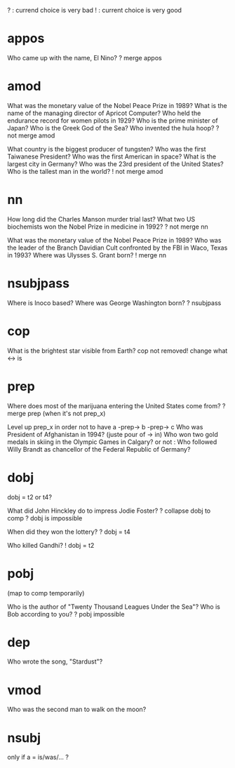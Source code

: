 
? : currend choice is very bad
! : current choice is very good

appos
=====

Who came up with the name, El Nino?
  ? merge appos

amod
====
  
What was the monetary value of the Nobel Peace Prize in 1989? 
What is the name of the managing director of Apricot Computer?
Who held the endurance record for women pilots in 1929?
Who is the prime minister of Japan?
Who is the Greek God of the Sea?
Who invented the hula hoop?
  ? not merge amod
  
What country is the biggest producer of tungsten? 
Who was the first Taiwanese President?
Who was the first American in space?
What is the largest city in Germany?
Who was the 23rd president of the United States?
Who is the tallest man in the world?
  ! not merge amod

nn
==
  
How long did the Charles Manson murder trial last?
What two US biochemists won the Nobel Prize in medicine in 1992?
  ? not merge nn
  
What was the monetary value of the Nobel Peace Prize in 1989? 
Who was the leader of the Branch Davidian Cult confronted by the FBI in Waco, Texas in 1993?
Where was Ulysses S. Grant born?
  ! merge nn

nsubjpass
=========
  
Where is Inoco based?
Where was George Washington born?
  ? nsubjpass

cop
===
  
What is the brightest star visible from Earth?
  cop not removed!
  change what <-> is

prep
====

Where does most of the marijuana entering the United States come from?
  ? merge prep (when it's not prep_x) 

Level up prep_x in order not to have a -prep-> b -prep-> c
  Who was President of Afghanistan in 1994? (juste pour of -> in)
  Who won two gold medals in skiing in the Olympic Games in Calgary?
or not : 
  Who followed Willy Brandt as chancellor of the Federal Republic of Germany?
  
dobj
====

dobj = t2 or t4?

What did John Hinckley do to impress Jodie Foster?
  ? collapse dobj to comp
  ? dobj is impossible

When did they won the lottery?
  ? dobj = t4

Who killed Gandhi?
  ! dobj = t2
   
pobj
====

(map to comp temporarily)

Who is the author of "Twenty Thousand Leagues Under the Sea"?
Who is Bob according to you?
  ? pobj impossible 

dep
===

Who wrote the song, "Stardust"?

vmod
====

Who was the second man to walk on the moon?

nsubj
=====

only if a = is/was/... ?
